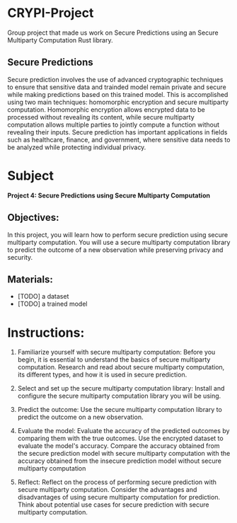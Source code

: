# CRYPI-Project
Group project that made us work on Secure Predictions using an Secure Multiparty Computation Rust library.

## Secure Predictions

Secure prediction involves the use of advanced cryptographic techniques to ensure that sensitive data and trainded model remain private and secure while making predictions based on this trained model. This is accomplished using two main techniques: homomorphic encryption and secure multiparty computation. Homomorphic encryption allows encrypted data to be processed without revealing its content, while secure multiparty computation allows multiple parties to jointly compute a function without revealing their inputs. Secure prediction has important applications in fields such as healthcare, finance, and government, where sensitive data needs to be analyzed while protecting individual privacy.

# Subject

**Project 4: Secure Predictions using Secure Multiparty Computation**

## Objectives:

In this project, you will learn how to perform secure prediction using secure multiparty computation. You will use a secure multiparty computation library to predict the outcome of a new observation while preserving privacy and security.

## Materials:

* [TODO] a dataset
* [TODO] a trained model

# Instructions:

1. Familiarize yourself with secure multiparty computation: Before you begin, it is essential to understand the basics of secure multiparty computation. Research and read about secure multiparty computation, its different types, and how it is used in secure prediction.

2. Select and set up the secure multiparty computation library: Install and configure the secure multiparty computation library you will be using.

3. Predict the outcome: Use the secure multiparty computation library to predict the outcome on a new observation.

4. Evaluate the model: Evaluate the accuracy of the predicted outcomes by comparing them with the true outcomes. Use the encrypted dataset to evaluate the model's accuracy. Compare the accuracy obtained from the secure prediction model with secure multiparty computation with the accuracy obtained from the insecure prediction model without secure multiparty computation

5. Reflect: Reflect on the process of performing secure prediction with secure multiparty computation. Consider the advantages and disadvantages of using secure multiparty computation for prediction. Think about potential use cases for secure prediction with secure multiparty computation.
